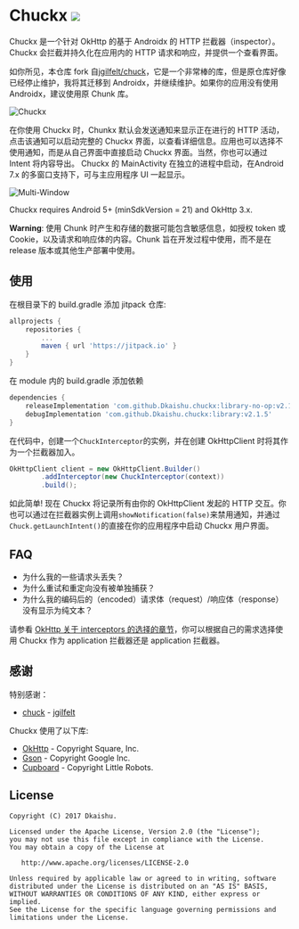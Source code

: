 Chuckx  [![](https://jitpack.io/v/Dkaishu/chuckx.svg)](https://jitpack.io/#Dkaishu/chuckx)
=====

Chuckx 是一个针对 OkHttp 的基于 Androidx 的 HTTP 拦截器（inspector）。Chuckx 会拦截并持久化在应用内的 HTTP 请求和响应，并提供一个查看界面。

如你所见，本仓库 fork 自[jgilfelt/chuck](https://github.com/jgilfelt/chuck)，它是一个非常棒的库，但是原仓库好像已经停止维护，我将其迁移到 Androidx，并继续维护。如果你的应用没有使用 Androidx，建议使用原 Chunk 库。

![Chuckx](assets/chuck.gif)

在你使用 Chuckx 时，Chunkx 默认会发送通知来显示正在进行的 HTTP 活动，点击该通知可以启动完整的 Chuckx 界面，以查看详细信息。应用也可以选择不使用通知，而是从自己界面中直接启动 Chuckx 界面。当然，你也可以通过 Intent 将内容导出。
Chuckx 的 MainActivity 在独立的进程中启动，在Android 7.x 的多窗口支持下，可与主应用程序 UI 一起显示。

![Multi-Window](assets/multiwindow.gif)

Chuckx requires Android 5+ (minSdkVersion = 21) and OkHttp 3.x.

**Warning**: 使用 Chunk 时产生和存储的数据可能包含敏感信息，如授权 token 或 Cookie，以及请求和响应体的内容。Chunk 旨在开发过程中使用，而不是在 release 版本或其他生产部署中使用。

使用
-----
在根目录下的 build.gradle 添加 jitpack 仓库:

```gradle
allprojects {
	repositories {
		...
		maven { url 'https://jitpack.io' }
	}
}
```

在 module 内的 build.gradle 添加依赖
```gradle
dependencies {
    releaseImplementation 'com.github.Dkaishu.chuckx:library-no-op:v2.1.5'
    debugImplementation 'com.github.Dkaishu.chuckx:library:v2.1.5'
}
```

在代码中，创建一个`ChuckInterceptor`的实例，并在创建 OkHttpClient 时将其作为一个拦截器加入。

```java
OkHttpClient client = new OkHttpClient.Builder()
        .addInterceptor(new ChuckInterceptor(context))
        .build();
```

如此简单! 现在 Chuckx 将记录所有由你的 OkHttpClient 发起的 HTTP 交互。你也可以通过在拦截器实例上调用`showNotification(false)`来禁用通知，并通过`Chuck.getLaunchIntent()`的直接在你的应用程序中启动 Chuckx 用户界面。

FAQ
---

- 为什么我的一些请求头丢失？
- 为什么重试和重定向没有被单独捕获？
- 为什么我的编码后的（encoded）请求体（request）/响应体（response）没有显示为纯文本？

请参看 [OkHttp 关于 interceptors 的选择的章节](https://square.github.io/okhttp/features/interceptors/#choosing-between-application-and-network-interceptors)，你可以根据自己的需求选择使用 Chuckx 作为 application 拦截器还是 application 拦截器。

感谢
----------------

特别感谢：

- [chuck](https://github.com/jgilfelt/chuck) - [jgilfelt](https://github.com/jgilfelt)

Chuckx 使用了以下库:

- [OkHttp](https://github.com/square/okhttp) - Copyright Square, Inc.
- [Gson](https://github.com/google/gson) - Copyright Google Inc.
- [Cupboard](https://bitbucket.org/littlerobots/cupboard) - Copyright Little Robots.


License
-------

    Copyright (C) 2017 Dkaishu.
    
    Licensed under the Apache License, Version 2.0 (the "License");
    you may not use this file except in compliance with the License.
    You may obtain a copy of the License at
    
       http://www.apache.org/licenses/LICENSE-2.0
    
    Unless required by applicable law or agreed to in writing, software
    distributed under the License is distributed on an "AS IS" BASIS,
    WITHOUT WARRANTIES OR CONDITIONS OF ANY KIND, either express or implied.
    See the License for the specific language governing permissions and
    limitations under the License.
